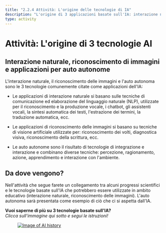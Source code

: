 ```yaml
---
title: "2.2.4 Attività: L'origine delle tecnologie di IA"
description: "L'origine di 3 applicazioni basate sull'IA: interazione naturale, riconoscimento delle immagini e auto autonoma"
type: activity
---
```


# Attività: L'origine di 3 tecnologie AI

## Interazione naturale, riconoscimento di immagini e applicazioni per auto autonome

L'interazione naturale, il riconoscimento delle immagini e l'auto autonoma sono le 3 tecnologie comunemente citate come applicazioni dell'IA:

- Le applicazioni di interazione naturale si basano sulle tecniche di comunicazione ed elaborazione del linguaggio naturale (NLP), utilizzate per il riconoscimento e la produzione vocale, i chatbot, gli assistenti vocali, la sintesi automatica dei testi, l'estrazione dei termini, la traduzione automatica, ecc.

- Le applicazioni di riconoscimento delle immagini si basano su tecniche di visione artificiale utilizzate per: riconoscimento dei volti, diagnostica visiva, riconoscimento della scrittura, ecc.

- Le auto autonome sono il risultato di tecnologie di integrazione e interazione e combinano diverse tecniche: percezione, ragionamento, azione, apprendimento e interazione con l'ambiente.

## Da dove vengono?

Nell'attività che segue farete un collegamento tra alcuni progressi scientifici e le tecnologie basate sull'IA che potrebbero essere utilizzate in ambito educativo (interazione naturale, riconoscimento delle immagini). L'auto autonoma sarà presentata come esempio di ciò che ci si aspetta dall'IA.

**Vuoi saperne di più su 3 tecnologie basate sull'IA?**  
_Clicca sull'immagine qui sotto e segui le istruzioni!_

<a href="2-2-4-Activity-Discover-AI-innovations-EN/2-2-4-Origin-of-AI-innovations-EN.html" target="_blank"><figure>
  <img src="Images/AI-historical-timeline-IT.png" alt="Image of AI history" />
</figure></a>
